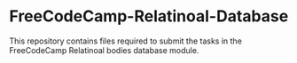 # FreeCodeCamp-Relatinoal-Database
This repository contains files required to submit the tasks in the FreeCodeCamp Relatinoal bodies database module.
